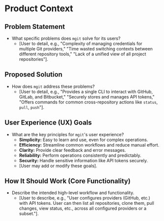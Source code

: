 # Product Context

## Problem Statement

*   What specific problems does `mgit` solve for its users?
    *   [User to detail, e.g., "Complexity of managing credentials for multiple Git providers," "Time wasted switching contexts between different repository tools," "Lack of a unified view of all project repositories"].

## Proposed Solution

*   How does `mgit` address these problems?
    *   [User to detail, e.g., "Provides a single CLI to interact with GitHub, GitLab, and Bitbucket," "Securely stores and manages API tokens," "Offers commands for common cross-repository actions like `status`, `pull`, `push`"].

## User Experience (UX) Goals

*   What are the key principles for `mgit`'s user experience?
    *   **Simplicity:** Easy to learn and use, even for complex operations.
    *   **Efficiency:** Streamline common workflows and reduce manual effort.
    *   **Clarity:** Provide clear feedback and error messages.
    *   **Reliability:** Perform operations consistently and predictably.
    *   **Security:** Handle sensitive information like API tokens securely.
    *   [User may add or modify these goals].

## How It Should Work (Core Functionality)

*   Describe the intended high-level workflow and functionality.
    *   [User to describe, e.g., "User configures providers (GitHub, etc.) with API tokens. User can then list all repositories, clone them, pull changes, view status, etc., across all configured providers or a subset."].
